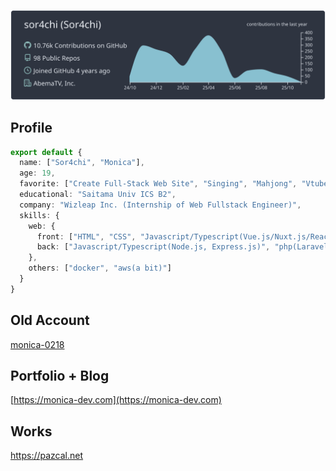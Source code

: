 ![](https://raw.githubusercontent.com/sor4chi/sor4chi/main/profile-summary-card-output/nord_dark/0-profile-details.svg)

## Profile
```ts
export default {
  name: ["Sor4chi", "Monica"],
  age: 19,
  favorite: ["Create Full-Stack Web Site", "Singing", "Mahjong", "Vtuber"],
  educational: "Saitama Univ ICS B2",
  company: "Wizleap Inc. (Internship of Web Fullstack Engineer)",
  skills: {
    web: {
      front: ["HTML", "CSS", "Javascript/Typescript(Vue.js/Nuxt.js/React.js/Next.js)"],
      back: ["Javascript/Typescript(Node.js, Express.js)", "php(Laravel)", "ruby(Rails)", "Python(Django)"],
    },
    others: ["docker", "aws(a bit)"]
  }
}
```

## Old Account
[monica-0218](https://github.com/monica-0218)

## Portfolio + Blog
[https://monica-dev.com](https://monica-dev.com)

## Works

https://pazcal.net

<!--
**kawamurasorachi/kawamurasorachi** is a ✨ _special_ ✨ repository because its `README.md` (this file) appears on your GitHub profile.

Here are some ideas to get you started:

- 🔭 I’m currently working on ...
- 🌱 I’m currently learning ...
- 👯 I’m looking to collaborate on ...
- 🤔 I’m looking for help with ...
- 💬 Ask me about ...
- 📫 How to reach me: ...
- 😄 Pronouns: ...
- ⚡ Fun fact: ...
-->
